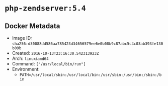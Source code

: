 # `php-zendserver:5.4`

## Docker Metadata

- Image ID: `sha256:d30088dd586aa785423d34656579ee6e0b08b9c87abc5c4c03ab393fe130b09b`
- Created: `2016-10-13T23:16:30.542313923Z`
- Arch: `linux`/`amd64`
- Command: `["/usr/local/bin/run"]`
- Environment:
  - `PATH=/usr/local/sbin:/usr/local/bin:/usr/sbin:/usr/bin:/sbin:/bin`
